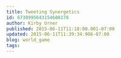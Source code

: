 ```yaml
---
title: Tweeting Synergetics
id: 6738995643154608178
author: Kirby Urner
published: 2015-06-11T11:18:00.001-07:00
updated: 2015-06-11T11:39:34.906-07:00
blog: world_game
tags: 
---
```


